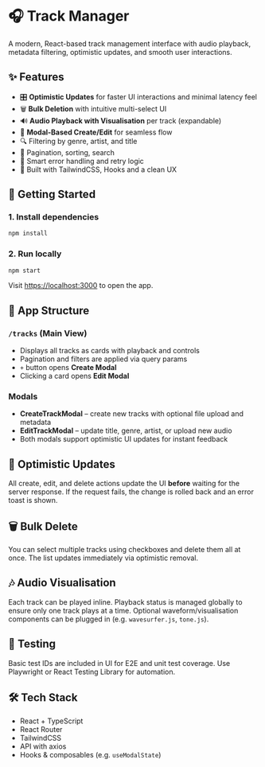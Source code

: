 # 🎧 Track Manager

A modern, React-based track management interface with audio playback, metadata filtering, optimistic updates, and smooth user interactions.

## ✨ Features

-   🎛️ **Optimistic Updates** for faster UI interactions and minimal latency feel
-   🗑️ **Bulk Deletion** with intuitive multi-select UI
-   🔊 **Audio Playback with Visualisation** per track (expandable)
-   📁 **Modal-Based Create/Edit** for seamless flow
-   🔍 Filtering by genre, artist, and title
-   📜 Pagination, sorting, search
-   🧠 Smart error handling and retry logic
-   💅 Built with TailwindCSS, Hooks and a clean UX

## 🚀 Getting Started

### 1. Install dependencies

```bash
npm install
```

### 2. Run locally

```bash
npm start
```

Visit [https://localhost:3000](https://localhost:3000) to open the app.

## 🧭 App Structure

### `/tracks` (Main View)

-   Displays all tracks as cards with playback and controls
-   Pagination and filters are applied via query params
-   `+` button opens **Create Modal**
-   Clicking a card opens **Edit Modal**

### Modals

-   **CreateTrackModal** – create new tracks with optional file upload and metadata
-   **EditTrackModal** – update title, genre, artist, or upload new audio
-   Both modals support optimistic UI updates for instant feedback

## 🔄 Optimistic Updates

All create, edit, and delete actions update the UI **before** waiting for the server response. If the request fails, the change is rolled back and an error toast is shown.

## 🗑️ Bulk Delete

You can select multiple tracks using checkboxes and delete them all at once. The list updates immediately via optimistic removal.

## 🎶 Audio Visualisation

Each track can be played inline. Playback status is managed globally to ensure only one track plays at a time. Optional waveform/visualisation components can be plugged in (e.g. `wavesurfer.js`, `tone.js`).

## 🧪 Testing

Basic test IDs are included in UI for E2E and unit test coverage. Use Playwright or React Testing Library for automation.

## 🛠️ Tech Stack

-   React + TypeScript
-   React Router
-   TailwindCSS
-   API with axios
-   Hooks & composables (e.g. `useModalState`)
